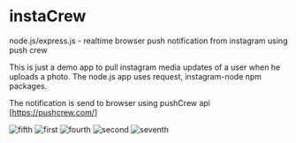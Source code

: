 # instaCrew
node.js/express.js - realtime browser push notification from instagram using push crew

This is just a demo app to pull instagram media updates of a user when he uploads a photo. The node.js app uses request, instagram-node npm packages.

The notification is send to browser using pushCrew api [https://pushcrew.com/]

![fifth](https://cloud.githubusercontent.com/assets/6971858/25850641/692265b8-3506-11e7-973c-d75c0fbd728d.JPG)
![first](https://cloud.githubusercontent.com/assets/6971858/25850642/6922fe2e-3506-11e7-924c-b27087acf807.JPG)
![fourth](https://cloud.githubusercontent.com/assets/6971858/25850644/6927b91e-3506-11e7-99c4-3193e88edb84.JPG)
![second](https://cloud.githubusercontent.com/assets/6971858/25850645/69284000-3506-11e7-8ab7-ad712fc365e1.JPG)
![seventh](https://cloud.githubusercontent.com/assets/6971858/25850643/69247268-3506-11e7-8043-dfcdbc9c5186.JPG)

